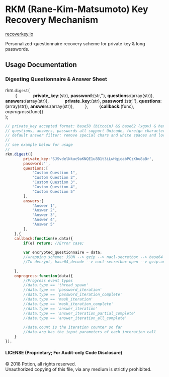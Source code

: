 # RKM (Rane-Kim-Matsumoto) Key Recovery Mechanism

[recoverkey.io](https://recoverkey.io "Potion: Recover Key")

Personalized-questionnaire recovery scheme for private key & long passwords.
  
## Usage Documentation

### Digesting Questionnaire & Answer Sheet

rkm.`digest`(  
&nbsp; &nbsp; &nbsp; &nbsp; {
&nbsp; &nbsp; &nbsp; &nbsp; &nbsp; &nbsp; __private_key__:(str), __password__:(str,''), __questions__:(array(str)), __answers__:(array(str)),
&nbsp; &nbsp; &nbsp; &nbsp; &nbsp; &nbsp; __private_key__:(str), __password__:(str,''), __questions__:(array(str)), __answers__:(array(str)),
&nbsp; &nbsp; &nbsp; &nbsp; },
&nbsp; &nbsp; &nbsp; &nbsp; {__callback__:(func), *onprogress*(func)}  
);
  
```javascript
// private_key accepted format: base58 (bitcoin) && base62 (xgov) & hex (ethereum)
// questions, answers, passwords all support Unicode, foreign characters
// default answer filter: remove special chars and white spaces and lower case
// 
// see example below for usage
//
rkm.digest({
		private_key:'SJSvdelNkuc9aKNQE1u8B1t3iLwHqicabPCzXbu8aBr',
		password:'',
		questions:[
			"Custom Question 1",
			"Custom Question 2",
			"Custom Question 3",
			"Custom Question 4",
			"Custom Question 5"
		],
		answers:[
			"Answer 1",
			"Answer 2",
			"Answer 3",
			"Answer 4",
			"Answer 5"
		],
	},{
	callback:function(e,data){
		if(e) return; //Error case;
		
		var encrypted_questionnaire = data;
		//wrapping scheme: JSON --> gzip --> nacl-secretbox --> base64
		//To decrypt, base64_decode --> nacl-secretbox-open --> gzip.undo --> JSON.parse
		
	},
	onprogress:function(data){
		//Progress event types
		//data.type == 'thread_spawn'
		//data.type == 'password_iteration'
		//data.type == 'password_iteration_complete'
		//data.type == 'mask_iteration'
		//data.type == 'mask_iteration_complete'
		//data.type == 'answer_iteration'
		//data.type == 'answer_iteration_partial_complete'
		//data.type == 'answer_iteration_all_complete'
		
		//data.count is the iteration counter so far
		//data.arg has the input parameters of each interation call
	}
});

```  
    
#### LICENSE (Proprietary; For Audit-only Code Disclosure)
© 2018 Potion, all rights reserved.  
Unauthorized copying of this file, via any medium is strictly prohibited.  